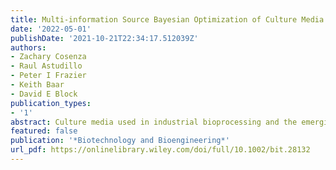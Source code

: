 ```yaml
---
title: Multi-information Source Bayesian Optimization of Culture Media for Cellular Agriculture
date: '2022-05-01'
publishDate: '2021-10-21T22:34:17.512039Z'
authors:
- Zachary Cosenza
- Raul Astudillo
- Peter I Frazier
- Keith Baar
- David E Block
publication_types:
- '1'
abstract: Culture media used in industrial bioprocessing and the emerging field of cellular agriculture is difficult to optimize due to the lack of rigorous mathematical models of cell growth and culture conditions, as well as the complexity of the design space. Rapid growth assays are inaccurate yet convenient, while robust measures of cell number can be time-consuming to the point of limiting experimentation. In this study, we optimized a cell culture media with 14 components using a multi-information source Bayesian optimization algorithm that locates optimal media conditions based on an iterative refinement of an uncertainty-weighted desirability function. As a model system, we utilized murine C2C12 cells, using AlamarBlue, LIVE stain, and trypan blue exclusion cell counting assays to determine cell number. Using this experimental optimization algorithm, we were able to design media with 181% more cells than a common commercial variant with a similar economic cost, while doing so in 38% fewer experiments than an efficient design-of-experiments method. The optimal medium generalized well to long-term growth up to four passages of C2C12 cells, indicating the multi-information source assay improved measurement robustness relative to rapid growth assays alone.
featured: false
publication: '*Biotechnology and Bioengineering*'
url_pdf: https://onlinelibrary.wiley.com/doi/full/10.1002/bit.28132
---
```


